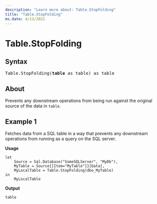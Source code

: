 ```yaml
---
description: "Learn more about: Table.StopFolding"
title: "Table.StopFolding"
ms.date: 4/13/2022
---
```

# Table.StopFolding

## Syntax

<pre>
Table.StopFolding(<b>table</b> as table) as table
</pre>

## About

Prevents any downstream operations from being run against the original source of the data in `table`.

## Example 1

Fetches data from a SQL table in a way that prevents any downstream operations from running as a query on the SQL server.

**Usage**

```powerquery-m
let
    Source = Sql.Database("SomeSQLServer", "MyDb"),
    MyTable = Source{[Item="MyTable"]}[Data],
    MyLocalTable = Table.StopFolding(dbo_MyTable)
in
    MyLocalTable
```

**Output**

`table`
